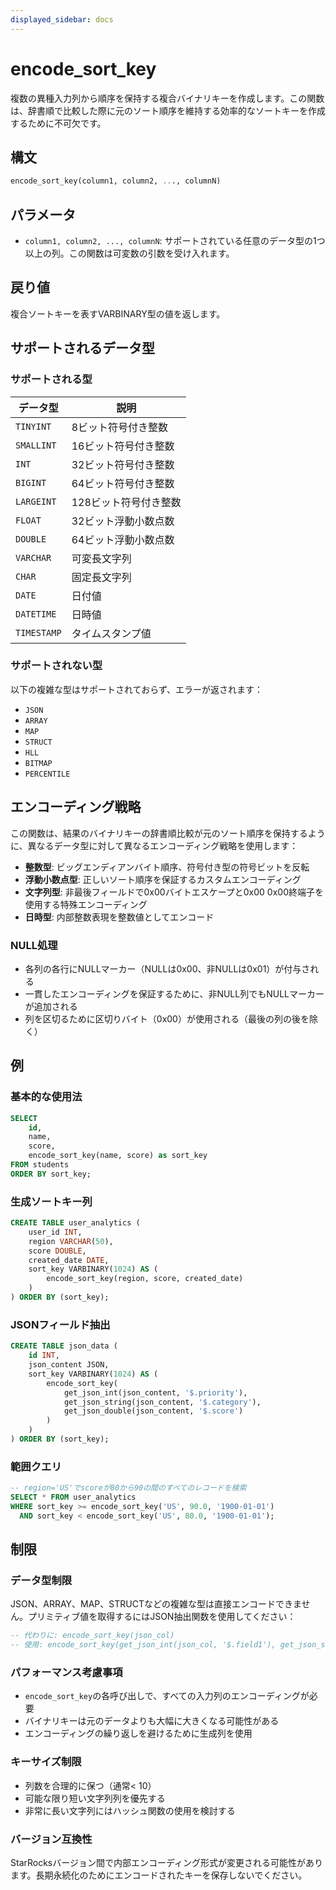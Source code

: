 ```yaml
---
displayed_sidebar: docs
---
```


# encode_sort_key

複数の異種入力列から順序を保持する複合バイナリキーを作成します。この関数は、辞書順で比較した際に元のソート順序を維持する効率的なソートキーを作成するために不可欠です。

## 構文

```SQL
encode_sort_key(column1, column2, ..., columnN)
```

## パラメータ

- `column1, column2, ..., columnN`: サポートされている任意のデータ型の1つ以上の列。この関数は可変数の引数を受け入れます。

## 戻り値

複合ソートキーを表すVARBINARY型の値を返します。

## サポートされるデータ型

### サポートされる型

| データ型 | 説明 |
|----------|------|
| `TINYINT` | 8ビット符号付き整数 |
| `SMALLINT` | 16ビット符号付き整数 |
| `INT` | 32ビット符号付き整数 |
| `BIGINT` | 64ビット符号付き整数 |
| `LARGEINT` | 128ビット符号付き整数 |
| `FLOAT` | 32ビット浮動小数点数 |
| `DOUBLE` | 64ビット浮動小数点数 |
| `VARCHAR` | 可変長文字列 |
| `CHAR` | 固定長文字列 |
| `DATE` | 日付値 |
| `DATETIME` | 日時値 |
| `TIMESTAMP` | タイムスタンプ値 |

### サポートされない型

以下の複雑な型はサポートされておらず、エラーが返されます：

- `JSON`
- `ARRAY`
- `MAP`
- `STRUCT`
- `HLL`
- `BITMAP`
- `PERCENTILE`

## エンコーディング戦略

この関数は、結果のバイナリキーの辞書順比較が元のソート順序を保持するように、異なるデータ型に対して異なるエンコーディング戦略を使用します：

- **整数型**: ビッグエンディアンバイト順序、符号付き型の符号ビットを反転
- **浮動小数点型**: 正しいソート順序を保証するカスタムエンコーディング
- **文字列型**: 非最後フィールドで0x00バイトエスケープと0x00 0x00終端子を使用する特殊エンコーディング
- **日時型**: 内部整数表現を整数値としてエンコード

### NULL処理

- 各列の各行にNULLマーカー（NULLは0x00、非NULLは0x01）が付与される
- 一貫したエンコーディングを保証するために、非NULL列でもNULLマーカーが追加される
- 列を区切るために区切りバイト（0x00）が使用される（最後の列の後を除く）

## 例

### 基本的な使用法

```sql
SELECT 
    id,
    name,
    score,
    encode_sort_key(name, score) as sort_key
FROM students
ORDER BY sort_key;
```

### 生成ソートキー列

```sql
CREATE TABLE user_analytics (
    user_id INT,
    region VARCHAR(50),
    score DOUBLE,
    created_date DATE,
    sort_key VARBINARY(1024) AS (
        encode_sort_key(region, score, created_date)
    )
) ORDER BY (sort_key);
```

### JSONフィールド抽出

```sql
CREATE TABLE json_data (
    id INT,
    json_content JSON,
    sort_key VARBINARY(1024) AS (
        encode_sort_key(
            get_json_int(json_content, '$.priority'),
            get_json_string(json_content, '$.category'),
            get_json_double(json_content, '$.score')
        )
    )
) ORDER BY (sort_key);
```

### 範囲クエリ

```sql
-- region='US'でscoreが80から90の間のすべてのレコードを検索
SELECT * FROM user_analytics
WHERE sort_key >= encode_sort_key('US', 90.0, '1900-01-01')
  AND sort_key < encode_sort_key('US', 80.0, '1900-01-01');
```

## 制限

### データ型制限

JSON、ARRAY、MAP、STRUCTなどの複雑な型は直接エンコードできません。プリミティブ値を取得するにはJSON抽出関数を使用してください：

```sql
-- 代わりに: encode_sort_key(json_col)
-- 使用: encode_sort_key(get_json_int(json_col, '$.field1'), get_json_string(json_col, '$.field2'))
```

### パフォーマンス考慮事項

- `encode_sort_key`の各呼び出しで、すべての入力列のエンコーディングが必要
- バイナリキーは元のデータよりも大幅に大きくなる可能性がある
- エンコーディングの繰り返しを避けるために生成列を使用

### キーサイズ制限

- 列数を合理的に保つ（通常< 10）
- 可能な限り短い文字列列を優先する
- 非常に長い文字列にはハッシュ関数の使用を検討する

### バージョン互換性

StarRocksバージョン間で内部エンコーディング形式が変更される可能性があります。長期永続化のためにエンコードされたキーを保存しないでください。
